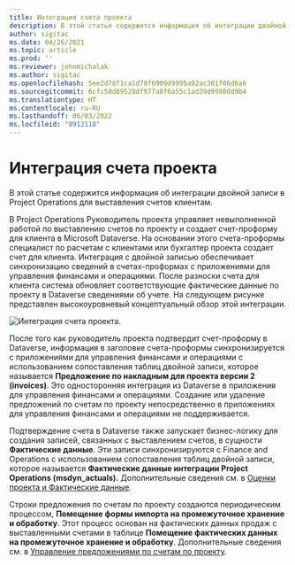 ```yaml
---
title: Интеграция счета проекта
description: В этой статье содержится информация об интеграции двойной записи в Project Operations для выставления счетов клиентам.
author: sigitac
ms.date: 04/26/2021
ms.topic: article
ms.prod: ''
ms.reviewer: johnmichalak
ms.author: sigitac
ms.openlocfilehash: 5ee2d78f1ca1d78f6909d9995a92ac301f06d6a6
ms.sourcegitcommit: 6cfc50d89528df977a8f6a55c1ad39d99800d9b4
ms.translationtype: HT
ms.contentlocale: ru-RU
ms.lasthandoff: 06/03/2022
ms.locfileid: "8912118"
---
```

# <a name="project-invoice-integration"></a>Интеграция счета проекта

В этой статье содержится информация об интеграции двойной записи в Project Operations для выставления счетов клиентам.

В Project Operations Руководитель проекта управляет невыполненной работой по выставлению счетов по проекту и создает счет-проформу для клиента в Microsoft Dataverse. На основании этого счета-проформы специалист по расчетам с клиентами или бухгалтер проекта создает счет для клиента. Интеграция с двойной записью обеспечивает синхронизацию сведений в счетах-проформах с приложениями для управления финансами и операциями. После разноски счета для клиента система обновляет соответствующие фактические данные по проекту в Dataverse сведениями об учете. На следующем рисунке представлен высокоуровневый концептуальный обзор этой интеграции.

   ![Интеграция счета проекта.](./media/DW5Invoicing.png)

После того как руководитель проекта подтвердит счет-проформу в Dataverse, информация в заголовке счета-проформы синхронизируется с приложениями для управления финансами и операциями с использованием сопоставления таблиц двойной записи, которое называется **Предложение по накладным для проекта версии 2 (invoices)**. Это односторонняя интеграция из Dataverse в приложения для управления финансами и операциями. Создание или удаление предложений по счетам по проекту непосредственно в приложениях для управления финансами и операциями не поддерживается.

Подтверждение счета в Dataverse также запускает бизнес-логику для создания записей, связанных с выставлением счетов, в сущности **Фактические данные**. Эти записи синхронизируются с Finance and Operations с использованием сопоставления таблиц двойной записи, которое называется **Фактические данные интеграции Project Operations (msdyn\_actuals).** Дополнительные сведения см. в [Оценки проекта и Фактические данные](resource-dual-write-estimates-actuals.md). 

Строки предложения по счетам по проекту создаются периодическим процессом, **Помещение формы импорта на промежуточное хранение и обработку**. Этот процесс основан на фактических данных продаж с выставленными счетами в таблице **Помещение фактических данных на промежуточное хранение и обработку**. Дополнительные сведения см. в [Управление предложениями по счетам по проекту](../invoicing/format-update-project-invoice-proposals.md#create-project-invoice-proposals). 
